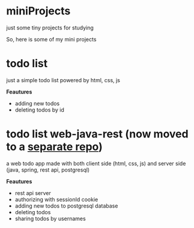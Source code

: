 # miniProjects
just some tiny projects for studying

So, here is some of my mini projects
# todo list
just a simple todo list powered by html, css, js

**Feautures**
- adding new todos
- deleting todos by id
# todo list web-java-rest (now moved to a [separate repo](https://github.com/Dylag/todolist-web-java-rest))

a web todo app made with both client side (html, css, js) and server side (java, spring, rest api, postgresql) 

**Feautures**
- rest api server
- authorizing with sessionId cookie 
- adding new todos to postgresql database
- deleting todos
- sharing todos by usernames
